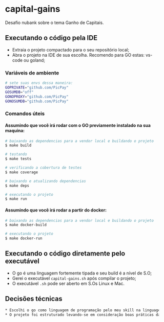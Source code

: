 # capital-gains
Desafio nubank sobre o tema Ganho de Capitais.

## Executando o código pela IDE

* Extraia o projeto compactado para o seu repositório local;
* Abra o projeto na IDE de sua escolha. Recomendo para GO estas: vs-code ou goland;

### Variáveis de ambiente
``` bash
# sete suas envs dessa maneira:
GOPRIVATE="github.com/PicPay"
GOSUMDB="off"
GONOPROXY="github.com/PicPay"
GONOSUMDB="github.com/PicPay"
```

### Comandos úteis

#### Assumindo que você irá rodar com o GO previamente instalado na sua maquina:

``` bash
# baixando as dependencias para a vendor local e buildando o projeto
$ make build
```

``` bash
# testando
$ make tests
```

``` bash
# verificando a cobertura de testes
$ make coverage
```

``` bash
# baixando e atualizando dependencias
$ make deps
```

``` bash
# executando o projeto
$ make run
```

#### Assumindo que você irá rodar a partir do docker:

``` bash
# baixando as dependencias para a vendor local e buildando o projeto
$ make docker-build
```

``` bash
# executando o projeto
$ make docker-run
```

## Executando o código diretamente pelo executável

* O go é uma linguagem fortemente tipada e seu build é a nível de S.O;
* Gerei o executável `capital-gains.sh` após compilar o projeto;
* O executável `.sh` pode ser aberto em S.Os Linux e Mac.

## Decisões técnicas
``` bash
* Escolhi o go como linguagem de programação pelo meu skill na linguagem, pela facilidade de implementação que a linguagem permite, por sua robustes e tipagem forte;
* O projeto foi estruturado levando-se em consideração boas práticas da linguagem go;
```